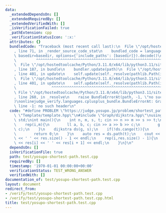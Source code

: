 ```yaml
---
data:
  _extendedDependsOn: []
  _extendedRequiredBy: []
  _extendedVerifiedWith: []
  _isVerificationFailed: true
  _pathExtension: cpp
  _verificationStatusIcon: ':x:'
  attributes: {}
  bundledCode: "Traceback (most recent call last):\n  File \"/opt/hostedtoolcache/Python/3.11.0/x64/lib/python3.11/site-packages/onlinejudge_verify/documentation/build.py\"\
    , line 71, in _render_source_code_stat\n    bundled_code = language.bundle(stat.path,\
    \ basedir=basedir, options={'include_paths': [basedir]}).decode()\n          \
    \         ^^^^^^^^^^^^^^^^^^^^^^^^^^^^^^^^^^^^^^^^^^^^^^^^^^^^^^^^^^^^^^^^^^^^^^^^^^^^^^^^^\n\
    \  File \"/opt/hostedtoolcache/Python/3.11.0/x64/lib/python3.11/site-packages/onlinejudge_verify/languages/cplusplus.py\"\
    , line 187, in bundle\n    bundler.update(path)\n  File \"/opt/hostedtoolcache/Python/3.11.0/x64/lib/python3.11/site-packages/onlinejudge_verify/languages/cplusplus_bundle.py\"\
    , line 401, in update\n    self.update(self._resolve(pathlib.Path(included), included_from=path))\n\
    \  File \"/opt/hostedtoolcache/Python/3.11.0/x64/lib/python3.11/site-packages/onlinejudge_verify/languages/cplusplus_bundle.py\"\
    , line 401, in update\n    self.update(self._resolve(pathlib.Path(included), included_from=path))\n\
    \                ^^^^^^^^^^^^^^^^^^^^^^^^^^^^^^^^^^^^^^^^^^^^^^^^^^^^^^^^^\n \
    \ File \"/opt/hostedtoolcache/Python/3.11.0/x64/lib/python3.11/site-packages/onlinejudge_verify/languages/cplusplus_bundle.py\"\
    , line 260, in _resolve\n    raise BundleErrorAt(path, -1, \"no such header\"\
    )\nonlinejudge_verify.languages.cplusplus_bundle.BundleErrorAt: Graph/graph-template.cpp:\
    \ line -1: no such header\n"
  code: "#define PROBLEM \"https://judge.yosupo.jp/problem/shortest_path\"\n#include\
    \ \"Template/template.hpp\"\n#include \"Graph/dijkstra.hpp\"\nusing namespace\
    \ std;\nint main(){\n    int n, m, s, t; cin >> n >> m >> s >> t;\n    Graph g(n);\n\
    \    rep(i,m){\n        ll a, b, c; cin >> a >> b >> c;\n        g.add_di(a, b,\
    \ c);\n    }\n    dijkstra ds(g, s);\n    if(!ds.cango(t)){\n        cout << -1;\n\
    \        return 0;\n    }\n    auto res = ds.path(t);\n    cout << ds.cost(t)\
    \ << ' ' << res.size() - 1 << endl;\n    rep(i,res.size() - 1){\n        cout\
    \ << res[i] << ' ' << res[i + 1] << endl;\n    }\n}\n"
  dependsOn: []
  isVerificationFile: true
  path: test/yosupo-shortest-path.test.cpp
  requiredBy: []
  timestamp: '1970-01-01 00:00:00+00:00'
  verificationStatus: TEST_WRONG_ANSWER
  verifiedWith: []
documentation_of: test/yosupo-shortest-path.test.cpp
layout: document
redirect_from:
- /verify/test/yosupo-shortest-path.test.cpp
- /verify/test/yosupo-shortest-path.test.cpp.html
title: test/yosupo-shortest-path.test.cpp
---
```


